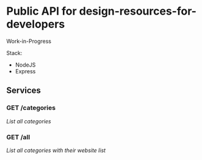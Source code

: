# Public API for design-resources-for-developers

Work-in-Progress

Stack:
- NodeJS
- Express

## Services

### GET /categories
_List all categories_

### GET /all
_List all categories with their website list_
